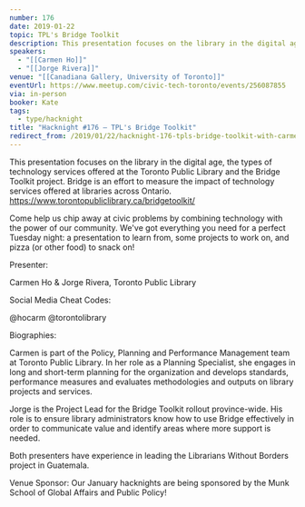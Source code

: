 ```yaml
---
number: 176
date: 2019-01-22
topic: TPL's Bridge Toolkit
description: This presentation focuses on the library in the digital age, the types of technology services offered at the Toronto Public Library and the Bridge Toolkit project. Bridge is an effort to measure the impact of technology services offered at libraries across Ontario. https://www.torontopubliclibrary.ca/bridgetoolkit/
speakers:
  - "[[Carmen Ho]]"
  - "[[Jorge Rivera]]"
venue: "[[Canadiana Gallery, University of Toronto]]"
eventUrl: https://www.meetup.com/civic-tech-toronto/events/256087855
via: in-person
booker: Kate
tags:
  - type/hacknight
title: "Hacknight #176 – TPL's Bridge Toolkit"
redirect_from: /2019/01/22/hacknight-176-tpls-bridge-toolkit-with-carmen-ho-jorge-rivera/
---
```


This presentation focuses on the library in the digital age, the types of technology services offered at the Toronto Public Library and the Bridge Toolkit project. Bridge is an effort to measure the impact of technology services offered at libraries across Ontario. https://www.torontopubliclibrary.ca/bridgetoolkit/

Come help us chip away at civic problems by combining technology with the power of our community. We've got everything you need for a perfect Tuesday night: a presentation to learn from, some projects to work on, and pizza (or other food) to snack on!

Presenter:

Carmen Ho & Jorge Rivera, Toronto Public Library

Social Media Cheat Codes:

@hocarm @torontolibrary

Biographies:

Carmen is part of the Policy, Planning and Performance Management team at Toronto Public Library. In her role as a Planning Specialist, she engages in long and short-term planning for the organization and develops standards, performance measures and evaluates methodologies and outputs on library projects and services.

Jorge is the Project Lead for the Bridge Toolkit rollout province-wide. His role is to ensure library administrators know how to use Bridge effectively in order to communicate value and identify areas where more support is needed.

Both presenters have experience in leading the Librarians Without Borders project in Guatemala.


Venue Sponsor:
Our January hacknights are being sponsored by the Munk School of Global Affairs and Public Policy!